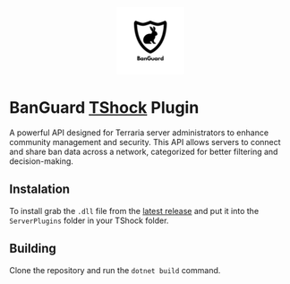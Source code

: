 <center><img src="https://github.com/BanGuard-TShock/plugin/blob/main/logo.png?raw=true" alt="alt text" height="120px"></center>

# BanGuard [TShock](https://github.com/Pryaxis/TShock) Plugin

A powerful API designed for Terraria server administrators to enhance community management and security. This API allows servers to connect and share ban data across a network, categorized for better filtering and decision-making.

## Instalation

To install grab the `.dll` file from the [latest release](https://github.com/BanGuard-TShock/plugin/releases/latest) and put it into the `ServerPlugins` folder in your TShock folder.

## Building
Clone the repository and run the `dotnet build` command.
